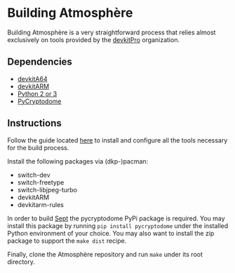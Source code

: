 # Building Atmosphère
Building Atmosphère is a very straightforward process that relies almost exclusively on tools provided by the [devkitPro](https://devkitpro.org) organization.

## Dependencies
+ [devkitA64](https://devkitpro.org)
+ [devkitARM](https://devkitpro.org)
+ [Python 2 or 3](https://www.python.org)
+ [PyCryptodome](https://pypi.org/project/pycryptodome)

## Instructions
Follow the guide located [here](https://switchbrew.org/wiki/Setting_up_Development_Environment) to install and configure all the tools necessary for the build process. 

Install the following packages via (dkp-)pacman:
+ switch-dev
+ switch-freetype
+ switch-libjpeg-turbo
+ devkitARM
+ devkitarm-rules

In order to build [Sept](components/sept.md) the pycryptodome PyPi package is required. You may install this package by running `pip install pycryptodome` under the installed Python environment of your choice. You may also want to install the zip package to support the `make dist` recipe.

Finally, clone the Atmosphère repository and run `make` under its root directory.
